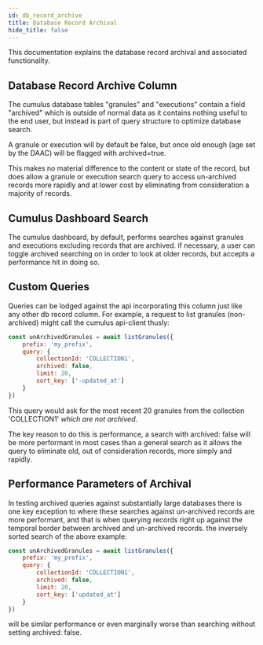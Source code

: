 ```yaml
---
id: db_record_archive
title: Database Record Archival
hide_title: false
---
```


This documentation explains the database record archival and associated functionality.

## Database Record Archive Column

The cumulus database tables "granules" and "executions" contain a field "archived" which is outside of normal data as it contains nothing useful to the end user, but instead is part of query structure to optimize database search.

A granule or execution will by default be false, but once old enough (age set by the DAAC) will be flagged with archived=true.

This makes no material difference to the content or state of the record, but does allow a granule or execution search query to access un-archived records more rapidly and at lower cost by eliminating from consideration a majority of records.

## Cumulus Dashboard Search

The cumulus dashboard, by default, performs searches against granules and executions excluding records that are archived. if necessary, a user can toggle archived searching on in order to look at older records, but accepts a performance hit in doing so.

## Custom Queries

Queries can be lodged against the api incorporating this column just like any other db record column. For example, a request to list granules (non-archived) might call the cumulus api-client thusly:
```js
const unArchivedGranules = await listGranules({
    prefix: 'my_prefix',
    query: {
        collectionId: 'COLLECTION1',
        archived: false,
        limit: 20,
        sort_key: ['-updated_at']
    }
})
```

This query would ask for the most recent 20 granules from the collection 'COLLECTION1' *which are not archived*.

The key reason to do this is performance, a search with archived: false will be more performant in most cases than a general search as it allows the query to eliminate old, out of consideration records, more simply and rapidly.

## Performance Parameters of Archival

In testing archived queries against substantially large databases there is one key exception to where these searches against un-archived records are more performant, and that is when querying records right up against the temporal border between archived and un-archived records. the inversely sorted search of the above example:

```js
const unArchivedGranules = await listGranules({
    prefix: 'my_prefix',
    query: {
        collectionId: 'COLLECTION1',
        archived: false,
        limit: 20,
        sort_key: ['updated_at']
    }
})
```

 will be similar performance or even marginally worse than searching without setting archived: false.